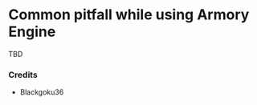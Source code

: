# Common pitfall while using Armory Engine
TBD

[//]: # (Keep Credits below everything)

### Credits
* Blackgoku36
